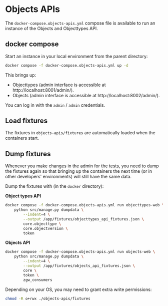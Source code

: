 # Objects APIs

The `docker-compose.objects-apis.yml` compose file is available to run an instance of the Objects
and Objecttypes API.

## docker compose

Start an instance in your local environment from the parent directory:

```bash
docker compose -f docker-compose.objects-apis.yml up -d
```

This brings up:

- Objecttypes (admin interface is accessible at http://localhost:8001/admin/).
- Objects (admin interface is accessible at http://localhost:8002/admin/).

You can log in with the `admin` / `admin` credentials.

## Load fixtures

The fixtures in `objects-apis/fixtures` are automatically loaded when the containers start.

## Dump fixtures

Whenever you make changes in the admin for the tests, you need to dump the fixtures again so that
bringing up the containers the next time (or in other developers' environments) will still have the
same data.

Dump the fixtures with (in the `docker` directory):

**Object types API**

```bash
docker compose -f docker-compose.objects-apis.yml run objecttypes-web \
    python src/manage.py dumpdata \
        --indent=4 \
        --output /app/fixtures/objecttypes_api_fixtures.json \
        core.objecttype \
        core.objectversion \
        token
```

**Objects API**

```bash
docker compose -f docker-compose.objects-apis.yml run objects-web \
    python src/manage.py dumpdata \
        --indent=4 \
        --output /app/fixtures/objects_api_fixtures.json \
        core \
        token \
        zgw_consumers
```

Depending on your OS, you may need to grant extra write permissions:

```bash
chmod -R o+rwx ./objects-apis/fixtures
```
